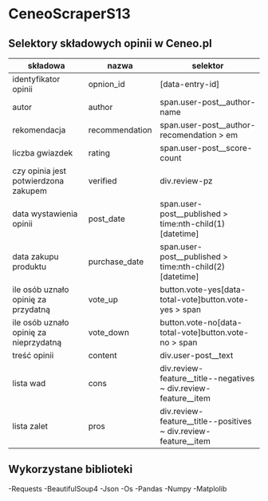 # CeneoScraperS13
## Selektory składowych opinii w Ceneo.pl

| składowa | nazwa | selektor |
| --- | --- | --- |
| identyfikator opinii | opnion\_id | [data-entry-id] |
| autor | author | span.user-post\_\_author-name |
| rekomendacja | recommendation | span.user-post\_\_author-recomendation \> em |
| liczba gwiazdek | rating | span.user-post\_\_score-count |
| czy opinia jest potwierdzona zakupem | verified | div.review-pz |
| data wystawienia opinii | post\_date | span.user-post\_\_published \> time:nth-child(1)[datetime] |
| data zakupu produktu | purchase\_date | span.user-post\_\_published \> time:nth-child(2)[datetime] |
| ile osób uznało opinię za przydatną | vote\_up | button.vote-yes[data-total-vote]button.vote-yes \> span |
| ile osób uznało opinię za nieprzydatną | vote\_down | button.vote-no[data-total-vote]button.vote-no \> span |
| treść opinii | content | div.user-post\_\_text |
| lista wad | cons | div.review-feature\_\_title--negatives ~ div.review-feature\_\_item |
| lista zalet | pros | div.review-feature\_\_title--positives ~ div.review-feature\_\_item |

## Wykorzystane biblioteki
-Requests
-BeautifulSoup4
-Json
-Os
-Pandas
-Numpy
-Matplolib